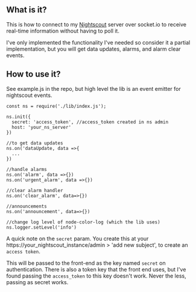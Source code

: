 ## What is it? ##
This is how to connect to my [Nightscout](https://github.com/nightscout) server over socket.io to receive real-time information without having to poll it. 

I've only implemented the functionality I've needed so consider it a partial implementation, but you will get data updates, alarms, and alarm clear events.

## How to use it? ##
See example.js in the repo, but high level the lib is an event emitter for nightscout events. 

```
const ns = require('./lib/index.js');

ns.init({
  secret: 'access_token', //access_token created in ns admin
  host: 'your_ns_server'
})

//to get data updates
ns.on('dataUpdate, data =>{
  ...
})

//handle alarms
ns.on('alarm', data =>{})
ns.on('urgent_alarm', data =>{})

//clear alarm handler
ns.on('clear_alarm', data=>{})

//announcements
ns.on('announcement', data=>{})

//change log level of node-color-log (which the lib uses)
ns.logger.setLevel('info')

```

A quick note on the `secret` param. You create this at your https://your_nightscout_instance/admin > 'add new subject', to create an `access token`. 

This will be passed to the front-end as the key named `secret` on authentication. There is also a token key that the front end uses, but I've found passing the `access_token` to this key doesn't work. Never the less, passing as secret works. 